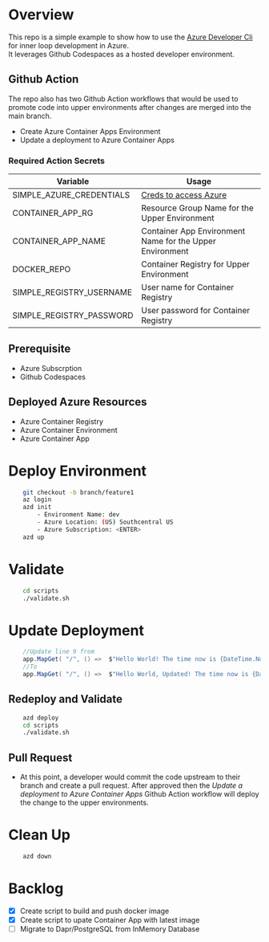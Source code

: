 # Overview
This repo is a simple example to show how to use the [Azure Developer Cli](https://docs.microsoft.com/en-us/azure/developer/azure-developer-cli/reference) for inner loop development in Azure.  
It leverages Github Codespaces as a hosted developer environment. 

## Github Action
The repo also has two Github Action workflows that would be used to promote code into upper environments after changes are merged into the main branch. 
* Create Azure Container Apps Environment 
* Update a deployment to Azure Container Apps

### Required Action Secrets
| Variable | Usage |
--------------- | --------------- 
| SIMPLE_AZURE_CREDENTIALS | [Creds to access Azure](https://docs.microsoft.com/en-us/azure/developer/github/connect-from-azure?tabs=azure-portal%2Cwindows)| 
| CONTAINER_APP_RG | Resource Group Name for the Upper Environment  | 
| CONTAINER_APP_NAME | Container App Environment Name for the Upper Environment | 
| DOCKER_REPO | Container Registry for Upper Environment |
| SIMPLE_REGISTRY_USERNAME | User name for Container Registry | 
| SIMPLE_REGISTRY_PASSWORD | User password for Container Registry | 

## Prerequisite 
* Azure Subscrption
* Github Codespaces

## Deployed Azure Resources 
* Azure Container Registry 
* Azure Container Environment 
* Azure Container App

# Deploy Environment
``` bash
    git checkout -b branch/feature1
    az login 
    azd init 
        - Environment Name: dev
        - Azure Location: (US) Southcentral US
        - Azure Subscription: <ENTER> 
    azd up
```

# Validate
```bash
    cd scripts
    ./validate.sh
```

# Update Deployment
```C#
    //Update line 9 from 
    app.MapGet( "/", () =>  $"Hello World! The time now is {DateTime.Now}" );
    //To 
    app.MapGet( "/", () =>  $"Hello World, Updated! The time now is {DateTime.Now}" );
```

## Redeploy and Validate 
``` bash
    azd deploy 
    cd scripts
    ./validate.sh
```

## Pull Request
* At this point, a developer would commit the code upstream to their branch and create a pull request. After approved then the _Update a deployment to Azure Container Apps_ Github Action workflow will deploy the change to the upper environments. 

# Clean Up
``` bash
    azd down
```

# Backlog
- [X] Create script to build and push docker image
- [X] Create script to upate Container App with latest image
- [ ] Migrate to Dapr/PostgreSQL from InMemory Database